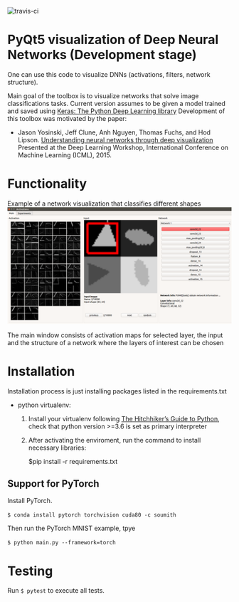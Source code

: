 ![travis-ci](https://travis-ci.org/JarnoRFB/qtpyvis.svg?branch=master)

PyQt5 visualization of Deep Neural Networks (Development stage)
===============================================================
One can use this code to visualize DNNs (activations, filters, network structure).

Main goal of the toolbox is to visualize networks that solve image classifications tasks. Current version assumes to be given a model trained and saved using [Keras: The Python Deep Learning library](https://keras.io/ "Keras's Homepage")
Development of this toolbox was motivated by the paper:

 - Jason Yosinski, Jeff Clune, Anh Nguyen, Thomas Fuchs, and Hod Lipson. [Understanding neural networks through deep visualization](http://arxiv.org/abs/1506.06579/ "Computer Science > Computer Vision and Pattern Recognition") Presented at the Deep Learning Workshop, International Conference on Machine Learning (ICML), 2015.


Functionality
=============

Example of a network visualization that classifies different shapes
![screenshot](docs/example.png)

The main window consists of activation maps for selected layer, the input and the structure of a network where the layers of interest can be chosen

Installation
============

Installation process is just installing packages listed in the requirements.txt

- python virtualenv:

  1) Install your virtualenv following [The Hitchhiker’s Guide to Python](http://docs.python-guide.org/en/latest/dev/virtualenvs/ "Virtual Environments"), check that python version >=3.6 is set as primary interpreter

  2) After activating the enviroment, run the command to install necessary libraries:


        $pip install -r requirements.txt



Support for PyTorch
-------------------

Install PyTorch.

   `$ conda install pytorch torchvision cuda80 -c soumith`

Then run the PyTorch MNIST example, tpye

   `$ python main.py --framework=torch`


Testing
=======
Run `$ pytest` to execute all tests.
